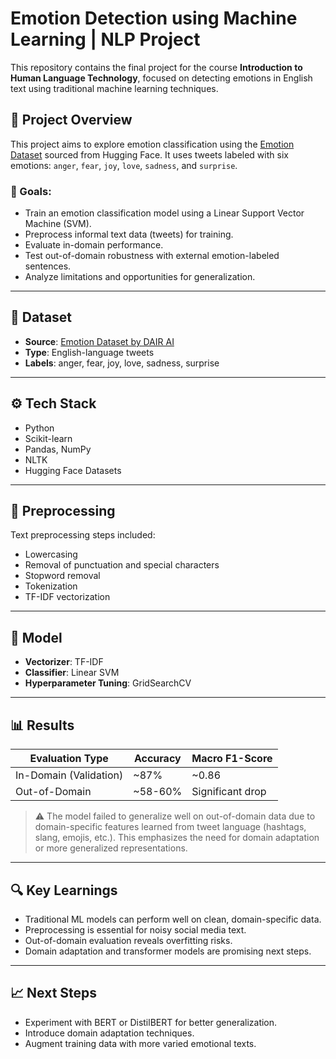 # Emotion Detection using Machine Learning | NLP Project

This repository contains the final project for the course **Introduction to Human Language Technology**, focused on detecting emotions in English text using traditional machine learning techniques.

## 📌 Project Overview

This project aims to explore emotion classification using the [Emotion Dataset](https://huggingface.co/datasets/dair-ai/emotion) sourced from Hugging Face. It uses tweets labeled with six emotions: `anger`, `fear`, `joy`, `love`, `sadness`, and `surprise`.

### 🧠 Goals:
- Train an emotion classification model using a Linear Support Vector Machine (SVM).
- Preprocess informal text data (tweets) for training.
- Evaluate in-domain performance.
- Test out-of-domain robustness with external emotion-labeled sentences.
- Analyze limitations and opportunities for generalization.

---

## 📂 Dataset

- **Source**: [Emotion Dataset by DAIR AI](https://huggingface.co/datasets/dair-ai/emotion)
- **Type**: English-language tweets
- **Labels**: anger, fear, joy, love, sadness, surprise

---

## ⚙️ Tech Stack

- Python
- Scikit-learn
- Pandas, NumPy
- NLTK
- Hugging Face Datasets

---

## 🧪 Preprocessing

Text preprocessing steps included:
- Lowercasing
- Removal of punctuation and special characters
- Stopword removal
- Tokenization
- TF-IDF vectorization

---

## 🤖 Model

- **Vectorizer**: TF-IDF
- **Classifier**: Linear SVM
- **Hyperparameter Tuning**: GridSearchCV

---

## 📊 Results

| Evaluation Type     | Accuracy | Macro F1-Score |
|---------------------|----------|----------------|
| In-Domain (Validation) | ~87%     | ~0.86           |
| Out-of-Domain       | ~58-60%  | Significant drop|

> ⚠️ The model failed to generalize well on out-of-domain data due to domain-specific features learned from tweet language (hashtags, slang, emojis, etc.). This emphasizes the need for domain adaptation or more generalized representations.

---

## 🔍 Key Learnings

- Traditional ML models can perform well on clean, domain-specific data.
- Preprocessing is essential for noisy social media text.
- Out-of-domain evaluation reveals overfitting risks.
- Domain adaptation and transformer models are promising next steps.

---

## 📈 Next Steps

- Experiment with BERT or DistilBERT for better generalization.
- Introduce domain adaptation techniques.
- Augment training data with more varied emotional texts.

